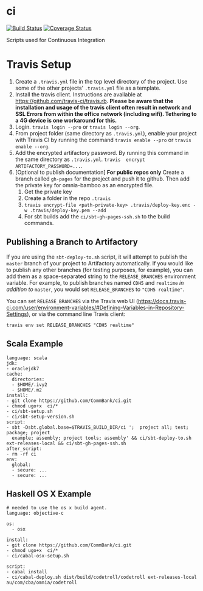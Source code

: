 ci
==

[![Build Status](https://travis-ci.org/CommBank/ci.svg?branch=master)](https://travis-ci.org/CommBank/ci)
[![Coverage Status](https://coveralls.io/repos/github/CommBank/ci/badge.svg?branch=master)](https://coveralls.io/github/CommBank/ci?branch=master)

Scripts used for Continuous Integration


Travis Setup
==========

1. Create a `.travis.yml` file in the top level directory of the project. Use some of the other projects' `.travis.yml` 
   file as a template.
2. Install the travis client. Instructions are available at https://github.com/travis-ci/travis.rb. **Please be aware that the installation and usage of the travis client often result in network and SSL Errors from within the office network (including wifi). Tethering to  a 4G device is one workaround for this.**
3. Login. `travis login --pro` or `travis login --org`.
4. From project folder (same directory as `.travis.yml`), enable your project with Travis CI by running the command 
   `travis enable --pro` or `travis enable --org`.
5. Add the encrypted artifactory password. By running this command in the same directory as `.travis.yml`. `travis 
   encrypt ARTIFACTORY_PASSWORD=...`.
6. [Optional to publish documentation] **For public repos only** Create a branch called `gh-pages` for the project and push it to github. Then add the private key for omnia-bamboo as an encrypted file.
   1. Get the private key
   1. Create a folder in the repo `.travis`
   1. `travis encrypt-file <path-private-key> .travis/deploy-key.enc -w .travis/deploy-key.pem --add`
   1. For sbt builds add the `ci/sbt-gh-pages-ssh.sh` to the build commands.

Publishing a Branch to Artifactory
----------------------------------

If you are using the `sbt-deploy-to.sh` script, it will attempt to publish the `master` branch of your 
project to Artifactory automatically. If you would like to publish any other branches (for testing purposes,
for example), you can add them as a space-separated string to the `RELEASE_BRANCHES` environment variable.
For example, to publish branches named `CDH5` and `realtime` *in addition to* `master`, you would set 
`RELEASE_BRANCHES` to `"CDH5 realtime"`.

You can set `RELEASE_BRANCHES` via the Travis web UI (https://docs.travis-ci.com/user/environment-variables/#Defining-Variables-in-Repository-Settings), or
via the command line Travis client:
```
travis env set RELEASE_BRANCHES "CDH5 realtime"
```

Scala Example
--------------------

```
language: scala
jdk:
- oraclejdk7
cache:
  directories:
  - $HOME/.ivy2
  - $HOME/.m2
install:
- git clone https://github.com/CommBank/ci.git
- chmod ugo+x  ci/*
- ci/sbt-setup.sh
- ci/sbt-setup-version.sh
script:
- sbt -Dsbt.global.base=$TRAVIS_BUILD_DIR/ci ';  project all; test; package; project
  example; assembly; project tools; assembly' && ci/sbt-deploy-to.sh ext-releases-local && ci/sbt-gh-pages-ssh.sh
after_script:
- rm -rf ci
env:
  global:
  - secure: ...
  - secure: ...
```

Haskell OS X Example
--------------------

```
# needed to use the os x build agent.
language: objective-c

os:
  - osx

install:  
- git clone https://github.com/CommBank/ci.git
- chmod ugo+x  ci/*
- ci/cabal-osx-setup.sh

script:
- cabal install
- ci/cabal-deploy.sh dist/build/codetroll/codetroll ext-releases-local au/com/cba/omnia/codetroll

```

